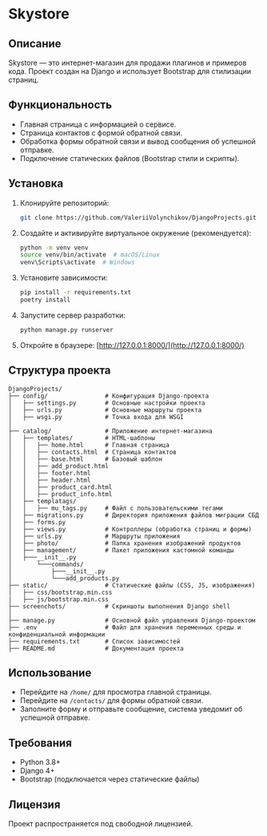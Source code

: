 # Skystore

## Описание
Skystore — это интернет-магазин для продажи плагинов и примеров кода. Проект создан на Django и использует Bootstrap для стилизации страниц.

## Функциональность
- Главная страница с информацией о сервисе.
- Страница контактов с формой обратной связи.
- Обработка формы обратной связи и вывод сообщения об успешной отправке.
- Подключение статических файлов (Bootstrap стили и скрипты).

## Установка

1. Клонируйте репозиторий:
   ```sh
   git clone https://github.com/ValeriiVolynchikov/DjangoProjects.git
   
   ```
2. Создайте и активируйте виртуальное окружение (рекомендуется):
   ```sh
   python -m venv venv
   source venv/bin/activate  # macOS/Linux
   venv\Scripts\activate  # Windows
   ```
3. Установите зависимости:
   ```sh
   pip install -r requirements.txt
   poetry install
   ```
4. Запустите сервер разработки:
   ```sh
   python manage.py runserver
   ```
5. Откройте в браузере: [http://127.0.0.1:8000/](http://127.0.0.1:8000/)

## Структура проекта
```
DjangoProjects/
├── config/                # Конфигурация Django-проекта
│   ├── settings.py        # Основные настройки проекта
│   ├── urls.py            # Основные маршруты проекта
│   ├── wsgi.py            # Точка входа для WSGI
│
├── catalog/               # Приложение интернет-магазина
│   ├── templates/         # HTML-шаблоны
│   │   ├── home.html      # Главная страница
│   │   ├── contacts.html  # Страница контактов
│   │   ├── base.html      # Базовый шаблон
│   │   ├── add_product.html  
│   │   ├── footer.html    
│   │   ├── header.html    
│   │   ├── product_card.html  
│   │   ├── product_info.html 
│   ├── templatags/        
│   │   ├── mu_tags.py     # Файл с пользовательскими тегами
│   ├── migrations.py      # Директория приложения файлов миграции СБД
│   ├── forms.py
│   ├── views.py           # Контроллеры (обработка страниц и формы)
│   ├── urls.py            # Маршруты приложения
│   ├── photo/             # Папка хранения изображений продуктов
│   ├── management/        # Пакет приложения кастомной команды
│   ├───__init__.py
│       └───commands/
│           ├───__init__.py
│           └───add_products.py
├── static/                # Статические файлы (CSS, JS, изображения)
│   ├── css/bootstrap.min.css
|   ├── js/bootstrap.min.css
├── screenchots/           # Скриншоты выполнения Django shell
│
├── manage.py              # Основной файл управления Django-проектом
├── .env                   # Файл для хранения переменных среды и конфиденциальной информации
├── requirements.txt       # Список зависимостей
├── README.md              # Документация проекта
```

## Использование
- Перейдите на `/home/` для просмотра главной страницы.
- Перейдите на `/contacts/` для формы обратной связи.
- Заполните форму и отправьте сообщение, система уведомит об успешной отправке.

## Требования
- Python 3.8+
- Django 4+
- Bootstrap (подключается через статические файлы)

## Лицензия
Проект распространяется под свободной лицензией.
